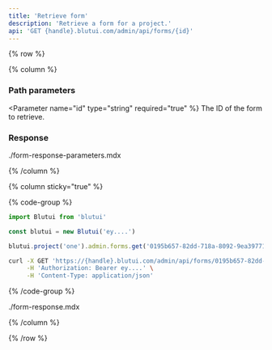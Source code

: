 ```yaml
---
title: 'Retrieve form'
description: 'Retrieve a form for a project.'
api: 'GET {handle}.blutui.com/admin/api/forms/{id}'
---
```


{% row %}

{% column %}
### Path parameters

<Parameter name="id" type="string" required="true" %}
The ID of the form to retrieve.
</Parameter>

### Response

<include>./form-response-parameters.mdx</include>

{% /column %}

{% column sticky="true" %}

{% code-group %}

```ts {% process=false filename="Node.js" %}
import Blutui from 'blutui'

const blutui = new Blutui('ey....')

blutui.project('one').admin.forms.get('0195b657-82dd-718a-8092-9ea39771ec83')
```

```bash {% process=false filename="cURL" %}
curl -X GET 'https://{handle}.blutui.com/admin/api/forms/0195b657-82dd-718a-8092-9ea39771ec83' \
     -H 'Authorization: Bearer ey....' \
     -H 'Content-Type: application/json'
```

{% /code-group %}

<include>./form-response.mdx</include>

{% /column %}

{% /row %}
